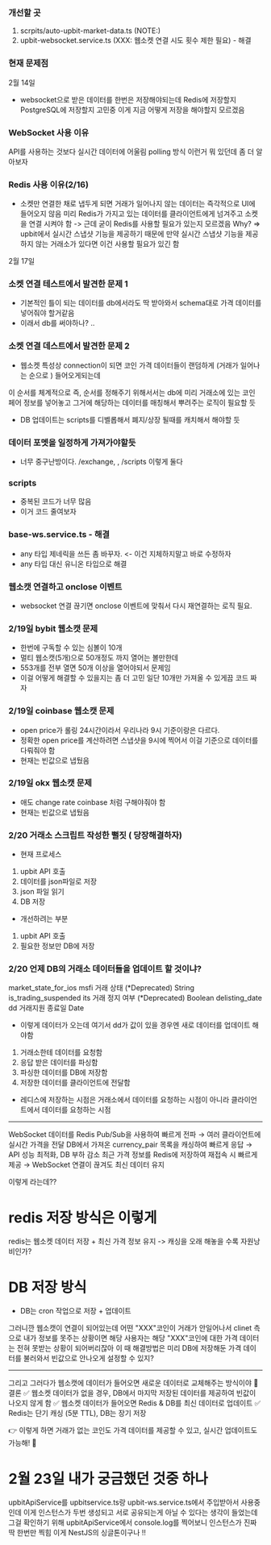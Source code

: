 ### 개선할 곳

1. scrpits/auto-upbit-market-data.ts (NOTE:)
2. upbit-websocket.service.ts (XXX: 웹소켓 연결 시도 횟수 제한 필요) - 해결

### 현재 문제점

2월 14일

- websocket으로 받은 데이터를 한번은 저장해야되는데
  Redis에 저장할지 PostgreSQL에 저장할지 고민중
  이게 지금 어떻게 저장을 해야할지 모르겠음

### WebSocket 사용 이유

API를 사용하는 것보다 실시간 데이터에 어울림
polling 방식 이런거 뭐 있던데 좀 더 알아보자

### Redis 사용 이유(2/16)

- 소켓만 연결한 채로 냅두게 되면 거래가 일어나지 않는 데이터는 즉각적으로 UI에 들어오지 않음
  미리 Redis가 가지고 있는 데이터를 클라이언트에게 넘겨주고 소켓을 연결 시켜야 함
  -> 근데 굳이 Redis를 사용할 필요가 있는지 모르겠음
  Why? => upbit에서 실시간 스냅샷 기능을 제공하기 때문에
  만약 실시간 스냅샷 기능을 제공하지 않는 거래소가 있다면 이건 사용할 필요가 있긴 함

2월 17일

### 소켓 연결 테스트에서 발견한 문제 1

- 기본적인 틀이 되는 데이터를 db에서라도 딱 받아와서 schema대로 가격 데이터를 넣어줘야 할거같음
- 이래서 db를 써야하나? ..

### 소켓 연결 데스트에서 발견한 문제 2

- 웹소켓 특성상 connection이 되면 코인 가격 데이터들이 랜덤하게 (거래가 일어나는 순으로 ) 들어오게되는데

이 순서를 체계적으로 즉, 순서를 정해주기 위해서서는
db에 미리 거래소에 있는 코인 페어 정보를 넣어놓고 그거에 해당하는 데이터를 매칭해서 뿌려주는 로직이 필요할 듯

- DB 업데이트는 scripts를 디벨롭해서 폐지/상장 될때를 캐치해서 해야할 듯

### 데이터 포멧을 일정하게 가져가야할듯

- 너무 중구난방이다.
  /exchange, , /scripts 이렇게 둘다

### scripts

- 중복된 코드가 너무 많음
- 이거 코드 줄여보자

### base-ws.service.ts - 해결

- any 타입 제네릭을 쓰든 좀 바꾸자. <- 이건 지체하지말고 바로 수정하자
- any 타입 대신 유니온 타입으로 해결

### 웹소캣 연결하고 onclose 이벤트

- websocket 연결 끊기면 onclose 이벤트에 맞춰서
  다시 재연결하는 로직 필요.

### 2/19일 bybit 웹소캣 문제

- 한번에 구독할 수 있는 심볼이 10개
- 멀티 웹소캣(5개)으로 50개정도 까지 열어는 볼만한데
- 553개를 전부 열면 50개 이상을 열어야되서 문제임
- 이걸 어떻게 해결할 수 있을지는 좀 더 고민 일단 10개만 가져올 수 있게끔 코드 짜자

### 2/19일 coinbase 웹소캣 문제

- open price가 롤링 24시간이라서 우리나라 9시 기준이랑은 다르다.
- 정확한 open price를 계산하려면 스냅샷을 9시에 찍어서 이걸 기준으로 데이터를 다뤄줘야 함
- 현재는 빈값으로 냅뒀음

### 2/19일 okx 웹소캣 문제

- 애도 change rate coinbase 처럼 구해야줘야 함
- 현재는 빈값으로 냅뒀음

### 2/20 거래소 스크립트 작성한 뻘짓 ( 당장해결하자)

- 현재 프로세스

1. upbit API 호출
2. 데이터를 json파일로 저장
3. json 파일 읽기
4. DB 저장

- 개선하려는 부분

1. upbit API 호출
2. 필요한 정보만 DB에 저장

### 2/20 언제 DB의 거래소 데이터들을 업데이트 할 것이냐?

market_state_for_ios msfi 거래 상태 (*Deprecated) String
is_trading_suspended its 거래 정지 여부 (*Deprecated) Boolean
delisting_date dd 거래지원 종료일 Date

- 이렇게 데이터가 오는데 여기서 dd가 값이 있을 경우엔 새로 데이터를 업데이트 해야함

1. 거래소한테 데이터를 요청함
2. 응답 받은 데이터를 파싱함
3. 파싱한 데이터를 DB에 저장함
4. 저장한 데이터를 클라이언트에 전달함

- 레디스에 저장하는 시점은 거래소에서 데이터를 요청하는 시점이 아니라 클라이언트에서 데이터를 요청하는 시점

---

WebSocket 데이터를 Redis Pub/Sub을 사용하여 빠르게 전파
→ 여러 클라이언트에 실시간 가격을 전달
DB에서 가져온 currency_pair 목록을 캐싱하여 빠르게 응답
→ API 성능 최적화, DB 부하 감소
최근 가격 정보를 Redis에 저장하여 재접속 시 빠르게 제공
→ WebSocket 연결이 끊겨도 최신 데이터 유지

이렇게 라는데??

# redis 저장 방식은 이렇게

redis는 웹소켓 데이터 저장 + 최신 가격 정보 유지
-> 캐싱을 오래 해놓을 수록 자원낭비인가?

# DB 저장 방식

- DB는 cron 작업으로 저장 + 업데이트

그러니깐 웹소캣이 연결이 되어있는데 어떤 "XXX"코인이 거래가 안일어나서 clinet 측으로 내가 정보를 못주는 상황이면
해당 사용자는 해당 "XXX"코인에 대한 가격 데이터는 전혀 못받는 상황이 되어버리잖아
이 때 해결방법은 미리 DB에 저장해둔 가격 데이터를 불러와서 빈값으로 안나오게 설정할 수 있지?

---

그리고 그러다가 웹소캣에 데이터가 들어오면 새로운 데이터로 교체해주는 방식이야
📌 결론
✅ 웹소켓 데이터가 없을 경우, DB에서 마지막 저장된 데이터를 제공하여 빈값이 나오지 않게 함
✅ 웹소켓 데이터가 들어오면 Redis & DB를 최신 데이터로 업데이트
✅ Redis는 단기 캐싱 (5분 TTL), DB는 장기 저장

👉 이렇게 하면 거래가 없는 코인도 가격 데이터를 제공할 수 있고, 실시간 업데이트도 가능해! 🚀

# 2월 23일 내가 궁금했던 것중 하나

upbitApiService를 upbitservice.ts랑 upbit-ws.service.ts에서 주입받아서 사용중인데
이게 인스턴스가 두번 생성되고 서로 공유되는게 아닐 수 있다는 생각이 들었는데
그걸 확인하기 위해
upbitApiService에서 console.log를 찍어보니 인스턴스가 진짜 딱 한번만 찍힘
이게 NestJS의 싱글톤이구나 !!
